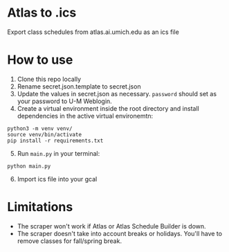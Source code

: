 # Atlas to .ics
Export class schedules from atlas.ai.umich.edu as an ics file

# How to use
1. Clone this repo locally
2. Rename secret.json.template to secret.json
3. Update the values in secret.json as necessary. `password` should set as your password to U-M Weblogin.
4. Create a virtual environment inside the root directory and install dependencies in the active virtual environemtn:
```
python3 -m venv venv/
source venv/bin/activate
pip install -r requirements.txt
```
5. Run `main.py` in your terminal:
```
python main.py
```
6. Import ics file into your gcal

# Limitations
- The scraper won't work if Atlas or Atlas Schedule Builder is down.
- The scraper doesn't take into account breaks or holidays. You'll have to remove classes for fall/spring break.
